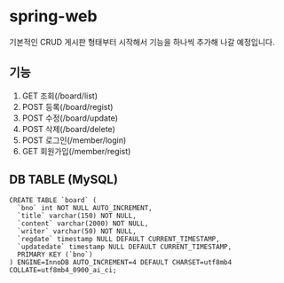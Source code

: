 # spring-web
기본적인 CRUD 게시판 형태부터 시작해서 기능을 하나씩 추가해 나갈 예정입니다.
## 기능
1. GET 조회(/board/list)
2. POST 등록(/board/regist)
3. POST 수정(/board/update)
4. POST 삭제(/board/delete)
5. POST 로그인(/member/login)
6. GET 회원가입(/member/regist)
## DB TABLE (MySQL)
```mysql
CREATE TABLE `board` (
  `bno` int NOT NULL AUTO_INCREMENT,
  `title` varchar(150) NOT NULL,
  `content` varchar(2000) NOT NULL,
  `writer` varchar(50) NOT NULL,
  `regdate` timestamp NULL DEFAULT CURRENT_TIMESTAMP,
  `updatedate` timestamp NULL DEFAULT CURRENT_TIMESTAMP,
  PRIMARY KEY (`bno`)
) ENGINE=InnoDB AUTO_INCREMENT=4 DEFAULT CHARSET=utf8mb4 COLLATE=utf8mb4_0900_ai_ci;

```
